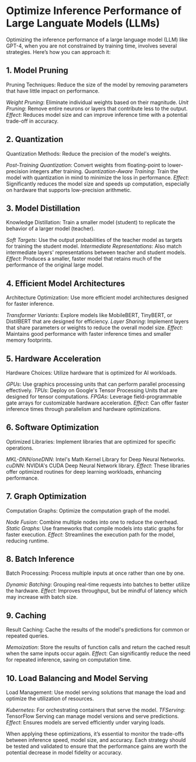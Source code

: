 
# Optimize Inference Performance of Large Languate Models (LLMs)

Optimizing the inference performance of a large language model (LLM) like GPT-4, when you are not constrained by training time, involves several strategies. Here’s how you can approach it:

## 1. Model Pruning

Pruning Techniques: Reduce the size of the model by removing parameters that have little impact on performance.

<i>Weight Pruning</i>: Eliminate individual weights based on their magnitude.
<i>Unit Pruning</i>: Remove entire neurons or layers that contribute less to the output.
<i>Effect</i>: Reduces model size and can improve inference time with a potential trade-off in accuracy.

## 2. Quantization
Quantization Methods: Reduce the precision of the model's weights.

<i>Post-Training Quantization</i>: Convert weights from floating-point to lower-precision integers after training.
<i>Quantization-Aware Training</i>: Train the model with quantization in mind to minimize the loss in performance.
<i>Effect</i>: Significantly reduces the model size and speeds up computation, especially on hardware that supports low-precision arithmetic.

## 3. Model Distillation
Knowledge Distillation: Train a smaller model (student) to replicate the behavior of a larger model (teacher).

<i>Soft Targets</i>: Use the output probabilities of the teacher model as targets for training the student model.
<i>Intermediate Representations</i>: Also match intermediate layers' representations between teacher and student models.
<i>Effect</i>: Produces a smaller, faster model that retains much of the performance of the original large model.

## 4. Efficient Model Architectures
Architecture Optimization: Use more efficient model architectures designed for faster inference.

<i>Transformer Variants</i>: Explore models like MobileBERT, TinyBERT, or DistilBERT that are designed for efficiency.
<i>Layer Sharing</i>: Implement layers that share parameters or weights to reduce the overall model size.
<i>Effect</i>: Maintains good performance with faster inference times and smaller memory footprints.

## 5. Hardware Acceleration
Hardware Choices: Utilize hardware that is optimized for AI workloads.

<i>GPUs</i>: Use graphics processing units that can perform parallel processing effectively.
<i>TPUs</i>: Deploy on Google's Tensor Processing Units that are designed for tensor computations.
<i>FPGAs</i>: Leverage field-programmable gate arrays for customizable hardware acceleration.
<i>Effect</i>: Can offer faster inference times through parallelism and hardware optimizations.

## 6. Software Optimization
Optimized Libraries: Implement libraries that are optimized for specific operations.

<i>MKL-DNN/oneDNN</i>: Intel's Math Kernel Library for Deep Neural Networks.
<i>cuDNN</i>: NVIDIA's CUDA Deep Neural Network library.
<i>Effect</i>: These libraries offer optimized routines for deep learning workloads, enhancing performance.

## 7. Graph Optimization
Computation Graphs: Optimize the computation graph of the model.

<i>Node Fusion</i>: Combine multiple nodes into one to reduce the overhead.
<i>Static Graphs</i>: Use frameworks that compile models into static graphs for faster execution.
<i>Effect</i>: Streamlines the execution path for the model, reducing runtime.

## 8. Batch Inference
Batch Processing: Process multiple inputs at once rather than one by one.

<i>Dynamic Batching</i>: Grouping real-time requests into batches to better utilize the hardware.
<i>Effect</i>: Improves throughput, but be mindful of latency which may increase with batch size.

## 9. Caching
Result Caching: Cache the results of the model's predictions for common or repeated queries.

<i>Memoization</i>: Store the results of function calls and return the cached result when the same inputs occur again.
<i>Effec</i>t: Can significantly reduce the need for repeated inference, saving on computation time.

## 10. Load Balancing and Model Serving
Load Management: Use model serving solutions that manage the load and optimize the utilization of resources.

<i>Kubernetes</i>: For orchestrating containers that serve the model.
<i>TFServing</i>: TensorFlow Serving can manage model versions and serve predictions.
<i>Effect</i>: Ensures models are served efficiently under varying loads.

When applying these optimizations, it’s essential to monitor the trade-offs between inference speed, model size, and accuracy. Each strategy should be tested and validated to ensure that the performance gains are worth the potential decrease in model fidelity or accuracy.
